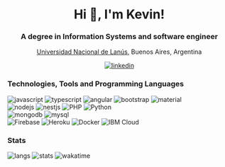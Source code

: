 <!-- Hex colors https://colorswall.com/search || https://brandcolors.net/ -->

<h1 align="center">Hi 👋, I'm Kevin!</h1>
<h3 align="center">A degree in Information Systems and software engineer</h3>
<p align="center">
  <a href="http://www.unla.edu.ar/" target="_blank" alt="National University of Lanus">Universidad Nacional de Lanús</a>, Buenos Aires, Argentina
</p>

<p align="center">
  <a href="https://www.linkedin.com/in/kevinfiorentino/"><img src="https://img.shields.io/badge/LinkedIn-0077B5?style=for-the-badge&logo=linkedin&logoColor=white" alt="linkedin"></a>
</p>
  
<h3 align="left">Technologies, Tools and Programming Languages</h3>
<p align="left">
  <img src="https://img.shields.io/badge/JavaScript-F7DF1E?style=for-the-badge&logo=javascript&logoColor=black" alt="javascript">
  <img src="https://img.shields.io/badge/typescript-007acc?style=for-the-badge&logo=typescript&logoColor=white" alt="typescript">
  <img src="https://img.shields.io/badge/Angular-c3002f?style=for-the-badge&logo=angular&logoColor=white" alt="angular">
  <img src="https://img.shields.io/badge/bootstrap-7952b3?style=for-the-badge&logo=bootstrap&logoColor=white" alt="bootstrap">
  <img src="https://img.shields.io/badge/material-ff80ab?style=for-the-badge&logo=materialdesign&logoColor=white" alt="material">
  <br>
  <img src="https://img.shields.io/badge/nodejs-68a063?style=for-the-badge&logo=javascript&logoColor=white" alt="nodejs">
  <img src="https://img.shields.io/badge/nestjs-ea2845?style=for-the-badge&logo=nestjs&logoColor=white" alt="nestjs">
  <img src="https://img.shields.io/badge/php-8993be?style=for-the-badge&logo=php&logoColor=white" alt="PHP">
  <img src="https://img.shields.io/badge/python-306998?style=for-the-badge&logo=python&logoColor=white" alt="Python">
  <br>
  <img src="https://img.shields.io/badge/mongodb-13aa52?style=for-the-badge&logo=mongodb&logoColor=white" alt="mongodb">
  <img src="https://img.shields.io/badge/mysql-00758f?style=for-the-badge&logo=mysql&logoColor=white" alt="mysql">
  <br>
  <img src="https://img.shields.io/badge/firebase-FFA611?style=for-the-badge&logo=firebase&logoColor=white" alt="Firebase">
  <img src="https://img.shields.io/badge/heroku-6762a6?style=for-the-badge&logo=heroku&logoColor=white" alt="Heroku">
  <img src="https://img.shields.io/badge/docker-0db7ed?style=for-the-badge&logo=docker&logoColor=white" alt="Docker">
  <img src="https://img.shields.io/badge/ibmcloud-006699?style=for-the-badge&logo=ibm&logoColor=white" alt="IBM Cloud">
</p>

<h3>Stats</h3>
<p>
  <img src="https://github-readme-stats.vercel.app/api/top-langs/?username=kevinfiorentino&theme=dark&hide=php,html,jupyter%20notebook&count_private=true&show_icons=true" alt="langs">
  <img src="https://github-readme-stats.vercel.app/api?username=kevinfiorentino&show_icons=true&theme=dark&count_private=true&show_icons=true" alt="stats">
  <img src="https://github-readme-stats.vercel.app/api/wakatime?username=kevinfiorentino&theme=dark" alt="wakatime">
</p>
